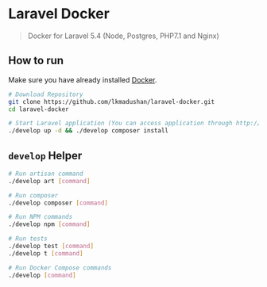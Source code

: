 # Laravel Docker

> Docker for Laravel 5.4 (Node, Postgres, PHP7.1 and Nginx)

## How to run

Make sure you have already installed [Docker](https://www.docker.com).

```bash
# Download Repository
git clone https://github.com/lkmadushan/laravel-docker.git
cd laravel-docker

# Start Laravel application (You can access application through http://localhost)
./develop up -d && ./develop composer install
```

## `develop` Helper

```bash
# Run artisan command
./develop art [command]

# Run composer
./develop composer [command]

# Run NPM commands
./develop npm [command]

# Run tests
./develop test [command]
./develop t [command]

# Run Docker Compose commands
./develop [command]
```

